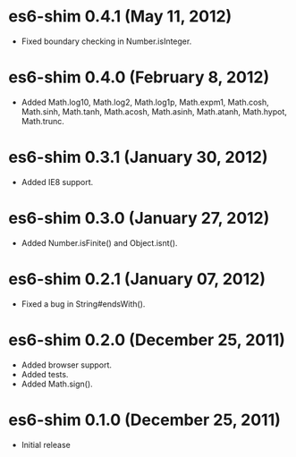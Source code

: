 # es6-shim 0.4.1 (May 11, 2012)
* Fixed boundary checking in Number.isInteger.

# es6-shim 0.4.0 (February 8, 2012)
* Added Math.log10, Math.log2, Math.log1p, Math.expm1, Math.cosh,
Math.sinh, Math.tanh, Math.acosh, Math.asinh, Math.atanh, Math.hypot,
Math.trunc.

# es6-shim 0.3.1 (January 30, 2012)
* Added IE8 support.

# es6-shim 0.3.0 (January 27, 2012)
* Added Number.isFinite() and Object.isnt().

# es6-shim 0.2.1 (January 07, 2012)
* Fixed a bug in String#endsWith().

# es6-shim 0.2.0 (December 25, 2011)
* Added browser support.
* Added tests.
* Added Math.sign().

# es6-shim 0.1.0 (December 25, 2011)
* Initial release
